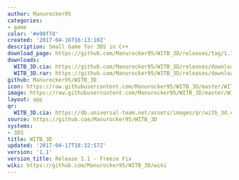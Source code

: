```yaml
---
author: Manurocker95
categories:
- game
color: '#e98f7d'
created: '2017-04-16T16:13:10Z'
description: Small Game for 3DS in C++
download_page: https://github.com/Manurocker95/WITB_3D/releases/tag/1.1
downloads:
  WITB_3D.cia: https://github.com/Manurocker95/WITB_3D/releases/download/1.1/WITB_3D.cia
  WITB_3D.rar: https://github.com/Manurocker95/WITB_3D/releases/download/1.1/WITB_3D.rar
github: Manurocker95/WITB_3D
icon: https://raw.githubusercontent.com/Manurocker95/WITB_3D/master/WITB_3D/icon.png
image: https://raw.githubusercontent.com/Manurocker95/WITB_3D/master/WITB_3D/resources/banner.png
layout: app
qr:
  WITB_3D.cia: https://db.universal-team.net/assets/images/qr/witb_3d.cia.png
source: https://github.com/Manurocker95/WITB_3D
systems:
- 3DS
title: WITB_3D
updated: '2017-04-17T18:32:57Z'
version: '1.1'
version_title: Release 1.1 - Freeze Fix
wiki: https://github.com/Manurocker95/WITB_3D/wiki
---
```


